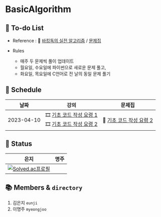 # BasicAlgorithm

## :pencil: To-do List

- Reference : :book: [바킹독의 실전 알고리즘](https://www.youtube.com/watch?v=LcOIobH7ues&list=PLtqbFd2VIQv4O6D6l9HcD732hdrnYb6CY) / [문제집](https://github.com/encrypted-def/basic-algo-lecture/blob/master/workbook.md)

- Rules 
    - 매주 두 문제씩 풀이 업데이트
    - 월요일, 수요일에 파이썬으로 새로운 문제 풀고,
    - 화요일, 목요일에 C언어로 전 날의 동일 문제 풀기

## :calendar: Schedule

|     날짜   |                             강의                             |                            문제집                            |  
| :--------: | :----------------------------------------------------------: | :----------------------------------------------------------: | 
| 2023-04-10 | :film_strip: [기초 코드 작성 요령 1](https://youtu.be/9MMKsrvRiw4)<br>  :film_strip: [기초 코드 작성 요령 2](https://youtu.be/6lhVHP8bkPA) | :bookmark_tabs: [기초 코드 작성 요령 2](https://www.acmicpc.net/workbook/view/7306) |



## :1st_place_medal: Status
|                             은지                             |                             명주                             |                             
| :----------------------------------------------------------: | :----------------------------------------------------------: | 
|[![Solved.ac프로필](http://mazassumnida.wtf/api/generate_badge?boj=kuman5262)](https://solved.ac/kuman5262) |          |


## 📚 Members & `directory`
1. 김은지 `eunji`
2. 이명주 `myeongjoo`
